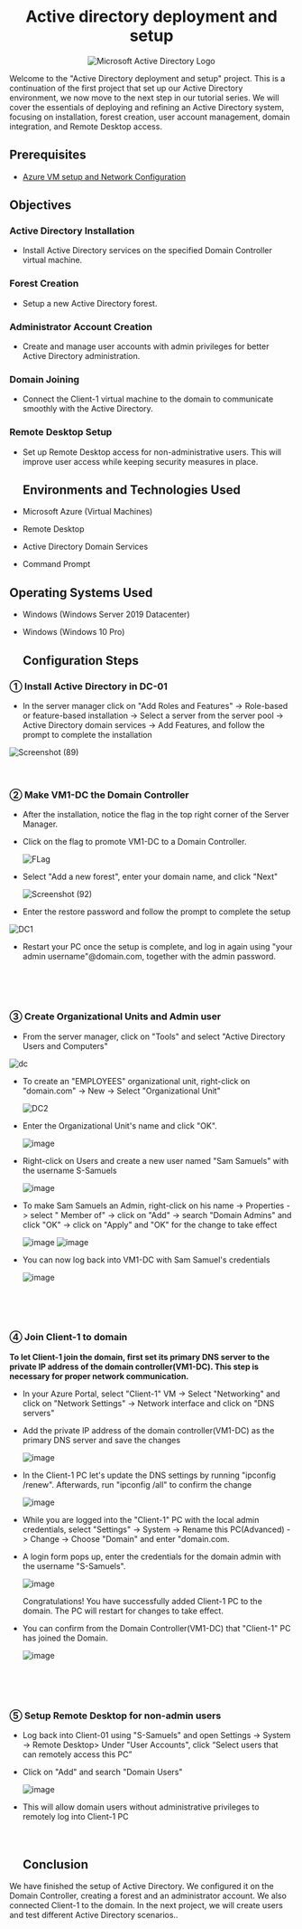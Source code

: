   <h1 align="center">Active directory deployment and setup</h1>


<p align="center">
<img src="https://i.imgur.com/pU5A58S.png" alt="Microsoft Active Directory Logo"/>
</p>


<p> 
  Welcome to the "Active Directory deployment and setup" project. This is a continuation of the first project that set up our Active Directory environment, we now move to the next step in our tutorial series.  We will cover the essentials of deploying and refining an Active Directory system, focusing on installation, forest creation, user account management, domain integration, and Remote Desktop access.
</p>
<h2>Prerequisites</h2>

- <a href="https://github.com/a-rashid-saaka/Azure_VM_setup_and_Network_Configuration"> Azure VM setup and Network Configuration </a>

<h2>Objectives</h2>
<h3>Active Directory Installation</h3>

-  Install Active Directory services on the specified Domain Controller virtual machine.

<h3>Forest Creation</h3>

- Setup a new Active Directory forest.

<h3>Administrator Account Creation</h3>

- Create and manage user accounts with admin privileges for better Active Directory administration.

<h3>Domain Joining</h3>

- Connect the Client-1 virtual machine to the domain to communicate smoothly with the Active Directory.

<h3>Remote Desktop Setup</h3>

- Set up Remote Desktop access for non-administrative users. This will improve user access while keeping security measures in place.

  <h2>Environments and Technologies Used</h2>

- Microsoft Azure (Virtual Machines)
- Remote Desktop
- Active Directory Domain Services
- Command Prompt

<h2>Operating Systems Used </h2>

- Windows (Windows Server 2019 Datacenter)
- Windows (Windows 10 Pro)

  <h2>Configuration Steps</h2>

<h3>&#9312; Install Active Directory in DC-01</h3>


- In the server manager click on "Add Roles and Features" -> Role-based or feature-based installation -> Select a server from the server pool -> Active Directory domain services -> Add Features, and follow the prompt to complete the installation <br>


![Screenshot (89)](https://github.com/user-attachments/assets/e4919f8e-fe95-40a6-b67e-17cbc112e414)
<br>
<br>
<br>

<h3>&#9313; Make VM1-DC the Domain Controller</h3>

- After the installation, notice the flag in the top right corner of the Server Manager. 
- Click on the flag to promote VM1-DC to a Domain Controller.

  
  ![FLag](https://github.com/user-attachments/assets/dac2626b-8ce8-4853-ab54-0aeea882226e)



- Select "Add a new forest", enter your domain name, and click "Next"


  ![Screenshot (92)](https://github.com/user-attachments/assets/89a31c17-bf4f-4ff6-b721-2ad4c8e09eee)

- Enter the restore password and follow the prompt to complete the setup

    
![DC1](https://github.com/user-attachments/assets/6a193677-2dc5-4868-814e-97517b24d4b9)

- Restart your PC once the setup is complete, and log in again using "your admin username"@domain.com, together with the admin password.
<br>
<br>
<br>

<h3>&#9314; Create Organizational Units and Admin user</h3>

- From the server manager, click on "Tools" and select "Active Directory Users and Computers"

![dc](https://github.com/user-attachments/assets/5cf69578-7c46-4f4d-941c-f481e1471457)

- To create an "EMPLOYEES" organizational unit, right-click on "domain.com" -> New -> Select "Organizational Unit"

  ![DC2](https://github.com/user-attachments/assets/918b3571-b06e-4dce-8e08-1b5f18def1b7)

- Enter the Organizational Unit's name and click "OK".

    ![image](https://github.com/user-attachments/assets/927ffc31-455e-40a0-8593-672da31d8c74)

 - Right-click on Users and create a new user named "Sam Samuels" with the username S-Samuels


   ![image](https://github.com/user-attachments/assets/46acdade-a2d8-41d0-86a7-4d3ffef87572)
- To make Sam Samuels an Admin, right-click on his name -> Properties -> select " Member of" -> click on "Add" -> search "Domain Admins" and click "OK" -> click on "Apply" and "OK" for the change to take effect

  
  ![image](https://github.com/user-attachments/assets/7b2371ec-5983-448b-9039-4bd09ec7c1ed)
![image](https://github.com/user-attachments/assets/fde40a9f-6f52-4539-9558-1ebfbbecf8ca)


- You can now log back into VM1-DC with Sam Samuel's credentials
  

  ![image](https://github.com/user-attachments/assets/f49f741d-b3ae-4e13-8448-affe1cd93007)
<br>
<br>
<br>
  <h3>&#9315; Join Client-1 to domain </h3>

<p><strong> To let Client-1 join the domain, first set its primary DNS server to the private IP address of the domain controller(VM1-DC). This step is necessary for proper network communication.</strong></p>

- In your Azure Portal, select "Client-1" VM -> Select "Networking" and click on "Network Settings" -> Network interface and click on "DNS servers"
- Add the private IP address of the domain controller(VM1-DC) as the primary DNS server and save the changes


  ![image](https://github.com/user-attachments/assets/18386cc1-dcda-4181-b440-9ad18acff97f)

- In the Client-1 PC  let's update the DNS settings by running "ipconfig /renew". Afterwards, run "ipconfig /all" to confirm the change


  ![image](https://github.com/user-attachments/assets/23a5ca1e-1191-4f2c-b7d2-7ee0d83426d4)

  
- While you are logged into the "Client-1" PC with the local admin credentials, select "Settings" -> System -> Rename this PC(Advanced) -> Change -> Choose "Domain" and enter "domain.com.
- A login form pops up, enter the credentials for the domain admin with the username "S-Samuels".
 
    
    ![image](https://github.com/user-attachments/assets/6fff109b-30cc-4252-900c-7cd7970cfce4)

    
   Congratulations! You have successfully added Client-1 PC to the domain. The PC will restart for changes to take effect.
   
- You can confirm from the Domain Controller(VM1-DC) that "Client-1" PC has joined the Domain.

  
  ![image](https://github.com/user-attachments/assets/75315127-b56a-41b1-a713-91be4a5d2998)
<br>
<br>
<br>

  <h3>&#9316; Setup Remote Desktop for non-admin users </h3>

- Log back into Client-01 using "S-Samuels" and open Settings -> System -> Remote Desktop> Under "User Accounts", click “Select users that can remotely access this PC”
- Click on "Add" and search "Domain Users"

  ![image](https://github.com/user-attachments/assets/b2143d92-1407-4f67-8818-603b41026771)

- This will allow domain users without administrative privileges to remotely log into Client-1 PC
  <br>
  <br>
  <br>

  <h2> Conclusion</h2>
  
<p>
We have finished the setup of Active Directory. We configured it on the Domain Controller, creating a forest and an administrator account. We also connected Client-1 to the domain. In the next project, we will create users and test different Active Directory scenarios.. </p>


